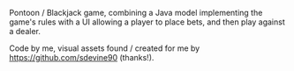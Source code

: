 Pontoon / Blackjack game, combining a Java model implementing the game's rules with a UI allowing a player to place bets, and then play against a dealer.

Code by me, visual assets found / created for me by https://github.com/sdevine90 (thanks!).
